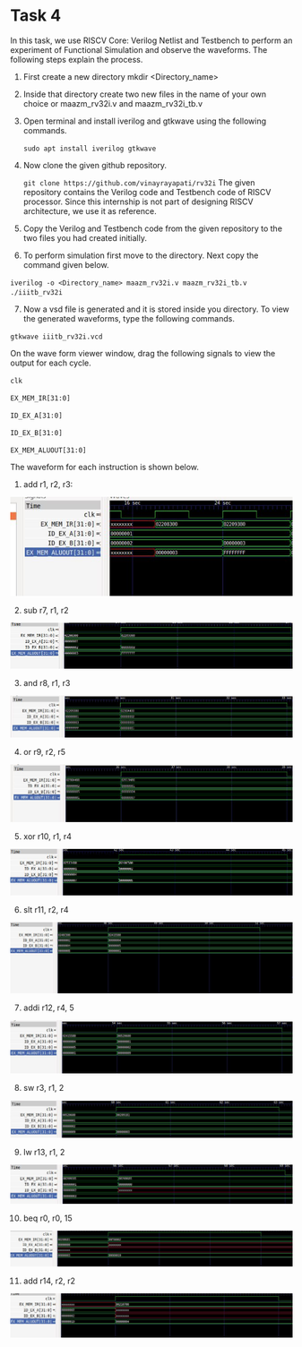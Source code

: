 
# Task 4

In this task, we use RISCV Core: Verilog Netlist and Testbench to perform an experiment of Functional Simulation and observe the waveforms. The following steps explain the process.

1. First create a new directory mkdir <Directory_name>
2. Inside that directory create two new files in the name of your own choice or maazm_rv32i.v and maazm_rv32i_tb.v
3. Open terminal and install iverilog and gtkwave using the following commands.

    `sudo apt install iverilog gtkwave`
4. Now clone the given github repository.

    `git clone https://github.com/vinayrayapati/rv32i`
The given repository contains the Verilog code and Testbench code of RISCV processor. Since this internship is not part of designing RISCV architecture, we use it as reference.
5. Copy the Verilog and Testbench code from the given repository to the two files you had created initially.
6. To perform simulation first move to the directory. Next copy the command given below.

`iverilog -o <Directory_name> maazm_rv32i.v maazm_rv32i_tb.v`
`./iiitb_rv32i`

7. Now a vsd file is generated and it is stored inside you directory. To view the generated waveforms, type the following commands.

`gtkwave iiitb_rv32i.vcd`

On the wave form viewer window, drag the following signals to view the output for each cycle.

`clk`

`EX_MEM_IR[31:0]`

`ID_EX_A[31:0]`

`ID_EX_B[31:0]`

`EX_MEM_ALUOUT[31:0]`

The waveform for each instruction is shown below.

1. add r1, r2, r3:

![plot](ADD.JPG)

2. sub r7, r1, r2

![plot](sub.JPG)

3. and r8, r1, r3

![plot](and.JPG)

4. or r9, r2, r5

![plot](OR.JPG)

5. xor r10, r1, r4

![plot](xor.JPG)

6. slt r11, r2, r4

![plot](SLT.JPG)

7. addi r12, r4, 5

![plot](ADDI.JPG)

8. sw r3, r1, 2

![plot](SW.JPG)

9. lw r13, r1, 2

![plot](LW.JPG)

10. beq r0, r0, 15

![plot](BEQ.JPG)

11. add r14, r2, r2

![plot](ADD_11.JPG)

